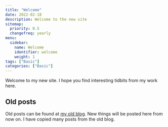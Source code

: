 ```yaml
---
title: "Welcome"
date: 2022-02-18
description: Welcome to the new site
sitemap:
  priority: 0.5 
  changefreq: yearly
menu:
  sidebar:
    name: Welcome
    identifier: welcome
    weight: 1
tags: ["Basic"]
categories: ["Basic"]
---
```


Welcome to my new site. I hope you find interesting tidbits from my work here. 

## Old posts
Old posts can be found at
[my old blog](https://1c683053382da213d2d50bba012e9a36.blogspot.com).
New things will be posted here from now on. I have copied many posts from the old blog.
